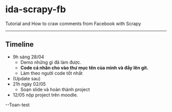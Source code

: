 # ida-scrapy-fb
Tutorial and How to craw comments from Facebook with Scrapy

---
## Timeline
- 9h sáng 28/04
  - Demo những gì đã làm được.
  - **Code cá nhân cho vào thư mục tên của mình và đẩy lên git.**
  - Làm theo người code tốt nhất
- (Update sau)
- 21h ngày 02/05
  - Soạn slide và hoàn thành project
- 12/05 nộp project trên moodle.

--Toan-test
